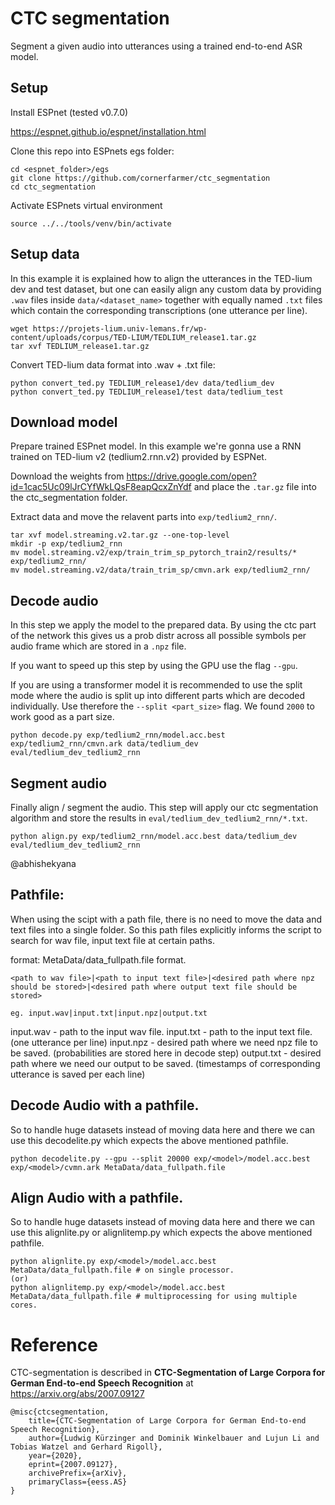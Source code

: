 # CTC segmentation

Segment a given audio into utterances using a trained end-to-end ASR model.

## Setup

Install ESPnet (tested v0.7.0)

https://espnet.github.io/espnet/installation.html

Clone this repo into ESPnets egs folder:

```
cd <espnet_folder>/egs
git clone https://github.com/cornerfarmer/ctc_segmentation
cd ctc_segmentation
```

Activate ESPnets virtual environment

```
source ../../tools/venv/bin/activate
```

## Setup data

In this example it is explained how to align the utterances in the TED-lium dev and test dataset, but one can easily align any custom data by providing `.wav` files inside `data/<dataset_name>` together with equally named `.txt` files which contain the corresponding transcriptions (one utterance per line).

```
wget https://projets-lium.univ-lemans.fr/wp-content/uploads/corpus/TED-LIUM/TEDLIUM_release1.tar.gz
tar xvf TEDLIUM_release1.tar.gz
```

Convert TED-lium data format into .wav + .txt file:

```
python convert_ted.py TEDLIUM_release1/dev data/tedlium_dev
python convert_ted.py TEDLIUM_release1/test data/tedlium_test
```

## Download model

Prepare trained ESPnet model. In this example we're gonna use a RNN trained on TED-lium v2 (tedlium2.rnn.v2) provided by ESPNet.

Download the weights from https://drive.google.com/open?id=1cac5Uc09lJrCYfWkLQsF8eapQcxZnYdf and place the `.tar.gz` file into the ctc_segmentation folder.

Extract data and move the relavent parts into `exp/tedlium2_rnn/`. 

```
tar xvf model.streaming.v2.tar.gz --one-top-level
mkdir -p exp/tedlium2_rnn
mv model.streaming.v2/exp/train_trim_sp_pytorch_train2/results/* exp/tedlium2_rnn/
mv model.streaming.v2/data/train_trim_sp/cmvn.ark exp/tedlium2_rnn/
```

## Decode audio

In this step we apply the model to the prepared data. By using the ctc part of the network this gives us a prob distr across all possible symbols per audio frame which are stored in a `.npz` file.

If you want to speed up this step by using the GPU use the flag `--gpu`.

If you are using a transformer model it is recommended to use the split mode where the audio is split up into different parts which are decoded individually.
Use therefore the `--split <part_size>` flag. We found `2000` to work good as a part size.

```
python decode.py exp/tedlium2_rnn/model.acc.best exp/tedlium2_rnn/cmvn.ark data/tedlium_dev eval/tedlium_dev_tedlium2_rnn
```


## Segment audio

Finally align / segment the audio. This step will apply our ctc segmentation algorithm and store the results in `eval/tedlium_dev_tedlium2_rnn/*.txt`.

```
python align.py exp/tedlium2_rnn/model.acc.best data/tedlium_dev eval/tedlium_dev_tedlium2_rnn
```

@abhishekyana

## Pathfile:

When using the scipt with a path file, there is no need to move the data and text files into a single folder. So this path files explicitly informs the script to search for wav file, input text file at certain paths.

format: MetaData/data_fullpath.file format. 
```
<path to wav file>|<path to input text file>|<desired path where npz should be stored>|<desired path where output text file should be stored>

eg. input.wav|input.txt|input.npz|output.txt
```
input.wav - path to the input wav file. 
input.txt - path to the input text file. (one utterance per line)
input.npz - desired path where we need npz file to be saved. (probabilities are stored here in decode step)
output.txt - desired path where we need our output to be saved. (timestamps of corresponding utterance is saved per each line)

## Decode Audio with a pathfile. 

So to handle huge datasets instead of moving data here and there we can use this decodelite.py which expects the above mentioned pathfile. 
```
python decodelite.py --gpu --split 20000 exp/<model>/model.acc.best exp/<model>/cvmn.ark MetaData/data_fullpath.file
```

## Align Audio with a pathfile. 

So to handle huge datasets instead of moving data here and there we can use this alignlite.py or alignlitemp.py which expects the above mentioned pathfile. 
```
python alignlite.py exp/<model>/model.acc.best MetaData/data_fullpath.file # on single processor.
(or)
python alignlitemp.py exp/<model>/model.acc.best MetaData/data_fullpath.file # multiprocessing for using multiple cores. 
```


# Reference

CTC-segmentation is described in **CTC-Segmentation of Large Corpora for German End-to-end Speech Recognition** at https://arxiv.org/abs/2007.09127 

```
@misc{ctcsegmentation,
    title={CTC-Segmentation of Large Corpora for German End-to-end Speech Recognition},
    author={Ludwig Kürzinger and Dominik Winkelbauer and Lujun Li and Tobias Watzel and Gerhard Rigoll},
    year={2020},
    eprint={2007.09127},
    archivePrefix={arXiv},
    primaryClass={eess.AS}
}
```
